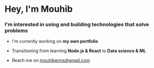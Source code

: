 <h1>Hey, I'm Mouhib</h1>
<h3>I'm interested in using and building technologies that solve problems</h3>

- I'm currently working on **my own portfolio**

- Transitioning from learning **Node.js & React** to **Data science & ML**

- Reach me on mouhibenns@gmail.com
